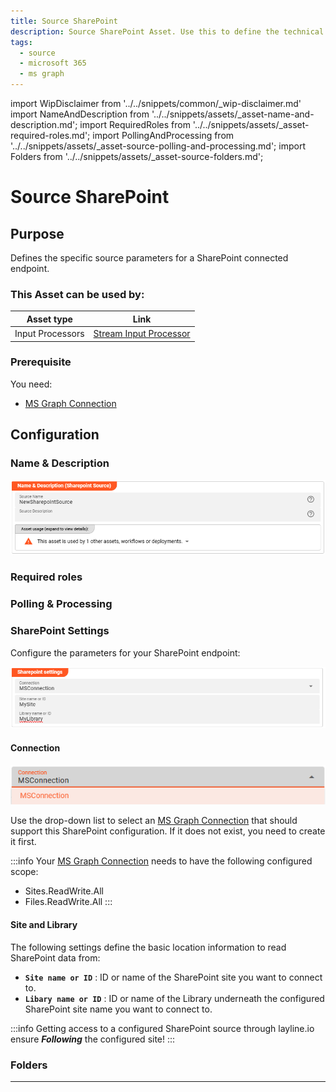 ```yaml
---
title: Source SharePoint
description: Source SharePoint Asset. Use this to define the technical parameters for a SharePoint source endpoint.
tags:
  - source
  - microsoft 365
  - ms graph
---
```


import WipDisclaimer from '../../snippets/common/_wip-disclaimer.md'
import NameAndDescription from '../../snippets/assets/_asset-name-and-description.md';
import RequiredRoles from '../../snippets/assets/_asset-required-roles.md';
import PollingAndProcessing from '../../snippets/assets/_asset-source-polling-and-processing.md';
import Folders from '../../snippets/assets/_asset-source-folders.md';


# Source SharePoint

## Purpose

Defines the specific source parameters for a SharePoint connected endpoint. 

### This Asset can be used by:

| Asset type       | Link                                                                       |
|------------------|----------------------------------------------------------------------------|
| Input Processors | [Stream Input Processor](../processors-input/asset-input-stream) |

### Prerequisite

You need:

* [MS Graph Connection](../connections/asset-connection-msgraph)

## Configuration

### Name & Description

![Name & Description (SharePoint Source)](./.asset-source-sharepoint_images/1714662459607.png "Name & Description (SharePoint Source)")

<NameAndDescription></NameAndDescription>

### Required roles

<RequiredRoles></RequiredRoles>

### Polling & Processing

<PollingAndProcessing></PollingAndProcessing>

### SharePoint Settings

Configure the parameters for your SharePoint endpoint:

![Setting (SharePoint Source)](./.asset-source-sharepoint_images/1714662829792.png "Setting (SharePoint Source)")

#### Connection

![MSGraph Connection drop-down list](./.asset-source-sharepoint_images/1714663912005.png "MSGraph Connection drop-down list")

Use the drop-down list to select an [MS Graph Connection](../connections/asset-connection-msgraph) that should
support this SharePoint configuration. If it does not exist, you need to create it first.

:::info
Your [MS Graph Connection](../connections/asset-connection-msgraph) needs to have the following configured scope:
* Sites.ReadWrite.All
* Files.ReadWrite.All
:::


#### Site and Library

The following settings define the basic location information to read SharePoint data from: 

* **`Site name or ID`** : ID or name of the SharePoint site you want to connect to.
* **`Libary name or ID`** : ID or name of the Library underneath the configured SharePoint site name you want to connect to.

:::info
Getting access to a configured SharePoint source through layline.io ensure _**Following**_ the configured site!
:::

### Folders

<Folders></Folders>

---

<WipDisclaimer></WipDisclaimer>
